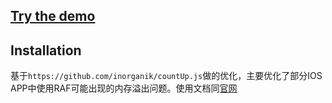 ## [Try the demo](http://inorganik.github.io/countUp.js)

## Installation

基于`https://github.com/inorganik/countUp.js`做的优化，主要优化了部分IOS APP中使用RAF可能出现的内存溢出问题。使用文档同[官网](https://github.com/inorganik/countUp.js)